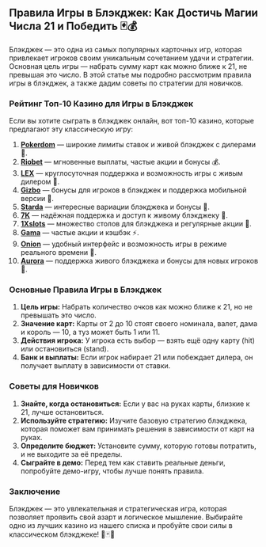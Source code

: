 ## Правила Игры в Блэкджек: Как Достичь Магии Числа 21 и Победить 🃏💰

Блэкджек — это одна из самых популярных карточных игр, которая привлекает игроков своим уникальным сочетанием удачи и стратегии. Основная цель игры — набрать сумму карт как можно ближе к 21, не превышая это число. В этой статье мы подробно рассмотрим правила игры в блэкджек, а также дадим советы по стратегии для новичков.

### Рейтинг Топ-10 Казино для Игры в Блэкджек

Если вы хотите сыграть в блэкджек онлайн, вот топ-10 казино, которые предлагают эту классическую игру:

1. **[Pokerdom](https://brandplay.link/4k77v2yx)** — широкие лимиты ставок и живой блэкджек с дилерами 🎲.
2. **[Riobet](https://brandplay.link/7xBLTPyj)** — мгновенные выплаты, частые акции и бонусы 💰.
3. **[LEX](https://brandplay.link/zW4hdDFV)** — круглосуточная поддержка и возможность игры с живым дилером 🎉.
4. **[Gizbo](https://brandplay.link/bprXw4YV)** — бонусы для игроков в блэкджек и поддержка мобильной версии 🎁.
5. **[Starda](https://brandplay.link/fB7xwRFL)** — интересные вариации блэкджека и бонусы 🎈.
6. **[7K](https://brandplay.link/BvQyFShp)** — надёжная поддержка и доступ к живому блэкджеку 🎯.
7. **[1Xslots](https://brandplay.link/hSB1khtr)** — множество столов для блэкджека и регулярные акции 🌟.
8. **[Gama](https://brandplay.link/j6NMKsDz)** — частые акции и кэшбэк ⚡.
9. **[Onion](https://brandplay.link/zBGRVpQ9)** — удобный интерфейс и возможность игры в режиме реального времени 🎰.
10. **[Aurora](https://10trafic-stat2.com/click/668546556bcc6313411604bd/6766/13032/subaccount)** — поддержка живого блэкджека и бонусы для новых игроков 💎.

### Основные Правила Игры в Блэкджек

1. **Цель игры:** Набрать количество очков как можно ближе к 21, но не превышать это число.
2. **Значение карт:** Карты от 2 до 10 стоят своего номинала, валет, дама и король — 10, а туз может быть 1 или 11.
3. **Действия игрока:** У игрока есть выбор — взять ещё одну карту (hit) или остановиться (stand).
4. **Банк и выплаты:** Если игрок набирает 21 или побеждает дилера, он получает выплату в зависимости от ставки.

### Советы для Новичков

1. **Знайте, когда остановиться:** Если у вас на руках карты, близкие к 21, лучше остановиться.
2. **Используйте стратегию:** Изучите базовую стратегию блэкджека, которая поможет вам принимать решения в зависимости от карт на руках.
3. **Определите бюджет:** Установите сумму, которую готовы потратить, и не выходите за её пределы.
4. **Сыграйте в демо:** Перед тем как ставить реальные деньги, попробуйте демо-игру, чтобы лучше понять правила.

### Заключение

Блэкджек — это увлекательная и стратегическая игра, которая позволяет проявить свой азарт и логическое мышление. Выбирайте одно из лучших казино из нашего списка и пробуйте свои силы в классическом блэкджеке! 🎉🃏💸
